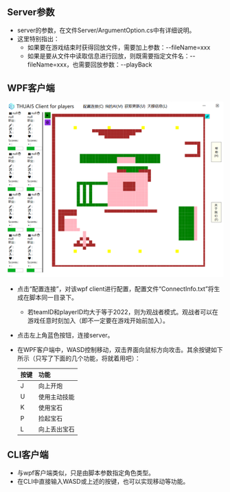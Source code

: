 ## Server参数

- server的参数，在文件Server/ArgumentOption.cs中有详细说明。
- 这里特别指出：
  - 如果要在游戏结束时获得回放文件，需要加上参数：--fileName=xxx
  - 如果是要从文件中读取信息进行回放，则既需要指定文件名：--fileName=xxx，也需要回放参数：--playBack

## WPF客户端

![image-20220215232826657](img/wpf.png)

- 点击“配置连接”，对该wpf client进行配置，配置文件“ConnectInfo.txt”将生成在脚本同一目录下。

  - 若teamID和playerID均大于等于2022，则为观战者模式。观战者可以在游戏任意时刻加入（即不一定要在游戏开始前加入）。

- 点击左上角蓝色按钮，连接server。

- 在WPF客户端中，WASD控制移动，双击界面向鼠标方向攻击。其余按键如下所示（只写了下面的几个功能，将就着用吧）：

  | 按键 | 功能         |
  | ---- | ------------ |
  | J    | 向上开炮     |
  | U    | 使用主动技能 |
  | K    | 使用宝石     |
  | P    | 捡起宝石     |
  | L    | 向上丢出宝石 |

## CLI客户端

- 与wpf客户端类似，只是由脚本参数指定角色类型。
- 在CLI中直接输入WASD或上述的按键，也可以实现移动等功能。